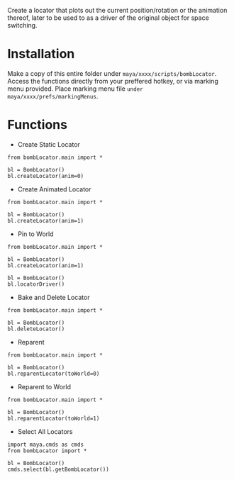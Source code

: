 Create a locator that plots out the current position/rotation or the animation thereof, later to be used to as a driver of the original object for space switching.

# Installation

Make a copy of this entire folder under `maya/xxxx/scripts/bombLocator`. Access the functions directly from your preffered hotkey, or via marking menu provided. Place marking menu file `under maya/xxxx/prefs/markingMenus`.

# Functions

- Create Static Locator
```
from bombLocator.main import *

bl = BombLocator()
bl.createLocator(anim=0)
```
- Create Animated Locator
```
from bombLocator.main import *

bl = BombLocator()
bl.createLocator(anim=1)
```
- Pin to World
```
from bombLocator.main import *

bl = BombLocator()
bl.createLocator(anim=1)

bl = BombLocator()
bl.locatorDriver()
```
- Bake and Delete Locator
```
from bombLocator.main import *

bl = BombLocator()
bl.deleteLocator()
```
- Reparent
```
from bombLocator.main import *

bl = BombLocator()
bl.reparentLocator(toWorld=0)
```
- Reparent to World
```
from bombLocator.main import *

bl = BombLocator()
bl.reparentLocator(toWorld=1)
```
- Select All Locators
```
import maya.cmds as cmds
from bombLocator import *

bl = BombLocator()
cmds.select(bl.getBombLocator())

```

